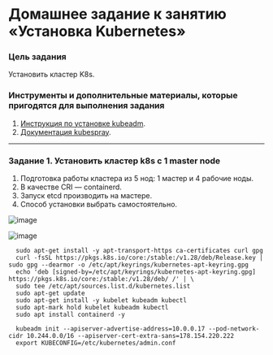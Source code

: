 # Домашнее задание к занятию «Установка Kubernetes»

### Цель задания

Установить кластер K8s.


### Инструменты и дополнительные материалы, которые пригодятся для выполнения задания

1. [Инструкция по установке kubeadm](https://kubernetes.io/docs/setup/production-environment/tools/kubeadm/create-cluster-kubeadm/).
2. [Документация kubespray](https://kubespray.io/).

-----

### Задание 1. Установить кластер k8s с 1 master node

1. Подготовка работы кластера из 5 нод: 1 мастер и 4 рабочие ноды.
2. В качестве CRI — containerd.
3. Запуск etcd производить на мастере.
4. Способ установки выбрать самостоятельно.

![image](https://github.com/YagudinTimur/devops-netelogy/assets/42189764/c1896d2f-85a4-4a92-beef-9a22be5c9738)


![image](https://github.com/YagudinTimur/devops-netelogy/assets/42189764/bf777624-c283-459a-8f87-67cb001d364b)


```
  sudo apt-get install -y apt-transport-https ca-certificates curl gpg
  curl -fsSL https://pkgs.k8s.io/core:/stable:/v1.28/deb/Release.key | sudo gpg --dearmor -o /etc/apt/keyrings/kubernetes-apt-keyring.gpg
  echo 'deb [signed-by=/etc/apt/keyrings/kubernetes-apt-keyring.gpg] https://pkgs.k8s.io/core:/stable:/v1.28/deb/ /' | \
  sudo tee /etc/apt/sources.list.d/kubernetes.list
  sudo apt-get update
  sudo apt-get install -y kubelet kubeadm kubectl
  sudo apt-mark hold kubelet kubeadm kubectl
  sudo apt install containerd -y

  kubeadm init --apiserver-advertise-address=10.0.0.17 --pod-network-cidr 10.244.0.0/16 --apiserver-cert-extra-sans=178.154.220.222
  export KUBECONFIG=/etc/kubernetes/admin.conf
```